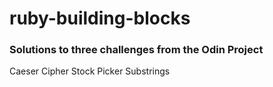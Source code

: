 # ruby-building-blocks
### Solutions to three challenges from the Odin Project

Caeser Cipher
Stock Picker
Substrings
